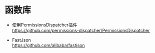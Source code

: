 # 函数库

* 使用PermissionsDispatcher插件  
https://github.com/permissions-dispatcher/PermissionsDispatcher

* FastJson  
https://github.com/alibaba/fastjson
